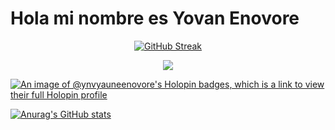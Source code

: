 # Hola mi nombre es Yovan Enovore

<div align="center">
  
[![GitHub Streak](https://streak-stats.demolab.com?user=ynvYauneEnovore&theme=hacker&locale=es&short_numbers=true&date_format=M%20j%5B%2C%20Y%5D)](https://git.io/streak-stats)

</div>

<p align="center">  
  <a href="https://skillicons.dev">
   <img src="https://skillicons.dev/icons?i=git,kubernetes,docker,c,vim,alpinejs,androidstudio,angular,arch,arduino,astro,atom,aws,azure,babel,bash,blender,bootstrap,bun,cs,cpp,crystal,cassandra,clion,clojure,cloudflare,codepen,coffeescript,css,cypress,d3,dart,debian,discord,bots,discordjs,django,dotnet,emacs,express,fastapi,figma,firebase,flask,forth,fortran,gamemakerstudio,gatsby,gcp,git,github,githubactions,gitlab,gmail,gherkin,go,gradle,godot,grafana,graphql,gtk,gulp,haskell,haxe,haxeflixel,heroku,hibernate,html,htmx,idea,ai,instagram,ipfs,java,js,jenkins,jest,jquery,kafka,kali,kotlin,ktor,laravel,latex,linkedin,linux,lit,lua,md,matlab,mongodb,mysql,neovim,nestjs,netlify,nextjs,nginx,nim,nodejs,npm,nuxtjs,ps,php,phpstorm,pinia,pkl,plan9,pnpm,postgres,postman,powershell,pr,qt,r,rabbitmq,rails,raspberrypi,react,redhat,redis,redux,remix,ruby,rust,sass,spring,sqlite,stackoverflow,styledcomponents,sequelize,solidjs,svelte,svg,symfony,tailwind,twitter,ts,ubuntu,vercel,visualstudio,vite,vscode,vscodium,vue,webpack,webstorm,windows,wordpress,xd,yarn" />
  </a>
</p>

[![An image of @ynvyauneenovore's Holopin badges, which is a link to view their full Holopin profile](https://holopin.me/ynvyauneenovore)](https://holopin.io/@ynvyauneenovore)

[![Anurag's GitHub stats](https://github-readme-stats.vercel.app/api?username=ynvYauneEnovore&theme=transparent)](https://github.com/anuraghazra/github-readme-stats)
